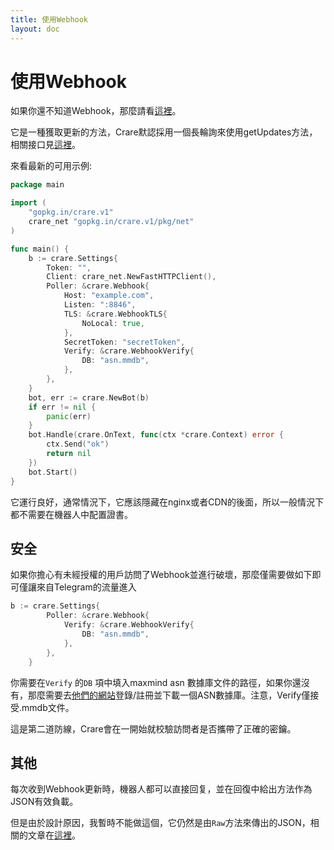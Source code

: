 ```yaml
---
title: 使用Webhook
layout: doc
---
```


# 使用Webhook

如果你還不知道Webhook，那麼請看[這裡](https://core.telegram.org/bots/api#getting-updates)。

它是一種獲取更新的方法，Crare默認採用一個長輪詢來使用getUpdates方法，相關接口見[這裡](../interface/poller.md)。

來看最新的可用示例:
```go
package main

import (
	"gopkg.in/crare.v1"
	crare_net "gopkg.in/crare.v1/pkg/net"
)

func main() {
	b := crare.Settings{
		Token: "",
		Client: crare_net.NewFastHTTPClient(),
		Poller: &crare.Webhook{
			Host: "example.com",
			Listen: ":8846",
			TLS: &crare.WebhookTLS{
				NoLocal: true,
			},
			SecretToken: "secretToken",
			Verify: &crare.WebhookVerify{
				DB: "asn.mmdb",
			},
		},
	}
	bot, err := crare.NewBot(b)
	if err != nil {
		panic(err)
	}
	bot.Handle(crare.OnText, func(ctx *crare.Context) error {
		ctx.Send("ok")
		return nil
	})
	bot.Start()
}
```

它運行良好，通常情況下，它應該隱藏在nginx或者CDN的後面，所以一般情況下都不需要在機器人中配置證書。

## 安全

如果你擔心有未經授權的用戶訪問了Webhook並進行破壞，那麼僅需要做如下即可僅讓來自Telegram的流量進入
```go
b := crare.Settings{
		Poller: &crare.Webhook{
			Verify: &crare.WebhookVerify{
				DB: "asn.mmdb",
			},
		},
	}
```

你需要在`Verify` 的`DB` 項中填入maxmind asn 數據庫文件的路徑，如果你還沒有，那麼需要去[他們的網站](https://www.maxmind.com/)登錄/註冊並下載一個ASN數據庫。注意，Verify僅接受.mmdb文件。

這是第二道防線，Crare會在一開始就校驗訪問者是否攜帶了正確的密鑰。

## 其他
每次收到Webhook更新時，機器人都可以直接回复，並在回復中給出方法作為JSON有效負載。

但是由於設計原因，我暫時不能做這個，它仍然是由`Raw`方法來傳出的JSON，相關的文章在[這裡](https://core.telegram.org/bots/faq#how-can-i-make-requests-in-response-to-updates)。